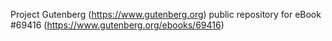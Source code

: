 Project Gutenberg (https://www.gutenberg.org) public repository for
eBook #69416 (https://www.gutenberg.org/ebooks/69416)

